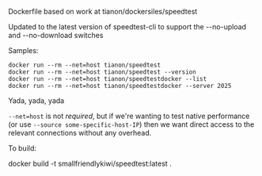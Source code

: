 Dockerfile based on work at tianon/dockersiles/speedtest

Updated to the latest version of speedtest-cli to support the --no-upload and --no-download switches

Samples:

    docker run --rm --net=host tianon/speedtest
    docker run --rm --net=host tianon/speedtest --version
    docker run --rm --net=host tianon/speedtestdocker --list
    docker run --rm --net=host tianon/speedtestdocker --server 2025

Yada, yada, yada

`--net=host` is not _required_, but if we're wanting to test native performance (or use `--source some-specific-host-IP`) then we want direct access to the relevant connections without any overhead.

To build:

docker build -t smallfriendlykiwi/speedtest:latest .
